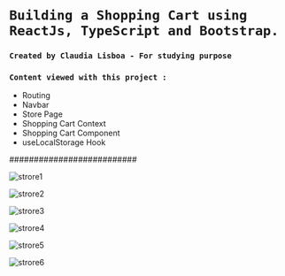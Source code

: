 # `Building a Shopping Cart using ReactJs, TypeScript and Bootstrap.`

### `Created by Claudia Lisboa - For studying purpose` 

### `Content viewed with this project :`

- Routing
- Navbar
- Store Page
- Shopping Cart Context
- Shopping Cart Component
- useLocalStorage Hook


########################## 


![strore1](https://user-images.githubusercontent.com/21189063/211126387-c91b07ca-144f-4906-b1ba-dfdbeb9876fa.png)

![strore2](https://user-images.githubusercontent.com/21189063/211126393-50074af7-0bba-4437-94ee-d4220340b6dc.png)

![strore3](https://user-images.githubusercontent.com/21189063/211126400-486acf6f-bfdc-433e-9c4c-cc8d1ac19cb9.png)

![strore4](https://user-images.githubusercontent.com/21189063/211126405-00bb4fcd-6f69-45bb-b405-ee5069e81cf0.png)

![strore5](https://user-images.githubusercontent.com/21189063/211126412-29ca3003-984f-4fef-9b3a-0bad17f06da9.png)

![strore6](https://user-images.githubusercontent.com/21189063/211126420-bafa5ede-b077-48c3-b497-c0f3d57adfe1.png)
